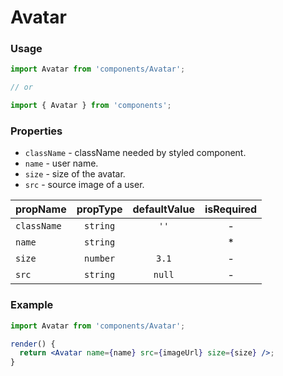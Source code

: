 # Avatar

### Usage

```jsx
import Avatar from 'components/Avatar';

// or

import { Avatar } from 'components';
```

<!-- STORY -->

### Properties

- `className` - className needed by styled component.
- `name` - user name.
- `size` - size of the avatar.
- `src` - source image of a user.

| propName    | propType | defaultValue | isRequired |
| ----------- | :------: | :----------: | :--------: |
| `className` | `string` |     `''`     |     -      |
| `name`      | `string` |              |     \*     |
| `size`      | `number` |    `3.1`     |     -      |
| `src`       | `string` |    `null`    |     -      |

### Example

```jsx
import Avatar from 'components/Avatar';

render() {
  return <Avatar name={name} src={imageUrl} size={size} />;
}
```
